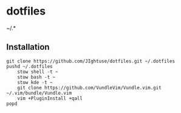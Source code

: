 dotfiles
========

~/.\*

Installation
------------

    git clone https://github.com/JIghtuse/dotfiles.git ~/.dotfiles
    pushd ~/.dotfiles
        stow shell -t ~
        stow bash -t ~
        stow kde -t ~
        git clone https://github.com/VundleVim/Vundle.vim.git ~/.vim/bundle/Vundle.vim
        vim +PluginInstall +qall
    popd
